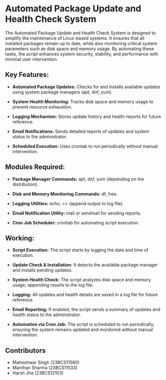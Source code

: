 # Automated Package Update and Health Check System

The Automated Package Update and Health Check System is designed to simplify the maintenance of Linux-based systems. It ensures that all installed packages remain up to date, while also monitoring critical system parameters such as disk space and memory usage. By automating these tasks, the script enhances system security, stability, and performance with minimal user intervention.

## Key Features:

- **Automated Package Updates:** Checks for and installs available updates using system package managers (apt, dnf, yum).

- **System Health Monitoring:** Tracks disk space and memory usage to prevent resource exhaustion.

- **Logging Mechanism:** Stores update history and health reports for future reference.

- **Email Notifications:** Sends detailed reports of updates and system status to the administrator.

- **Scheduled Execution:** Uses crontab to run periodically without manual intervention.


## Modules Required:

- **Package Manager Commands:** apt, dnf, yum (depending on the distribution).

- **Disk and Memory Monitoring Commands:** df, free.

- **Logging Utilities:** echo, >> (append output to log file).

- **Email Notification Utility:** mail or sendmail for sending reports.

- **Cron Job Scheduler:** crontab for automating script execution.


## Working:

- **Script Execution:** The script starts by logging the date and time of execution.

- **Update Check & Installation:** It detects the available package manager and installs pending updates.

- **System Health Check:** The script analyzes disk space and memory usage, appending results to the log file.

- **Logging:** All updates and health details are saved in a log file for future reference.

- **Email Reporting:** If enabled, the script sends a summary of updates and health status to the administrator.

- **Automation via Cron Job:** The script is scheduled to run periodically, ensuring the system remains updated and monitored without manual intervention.


## Contributors
- Maheshwar Singh (23BCS11580)
- Manthan Sharma (23BCS11533)
- Harsh Jha (23BCS12103)
